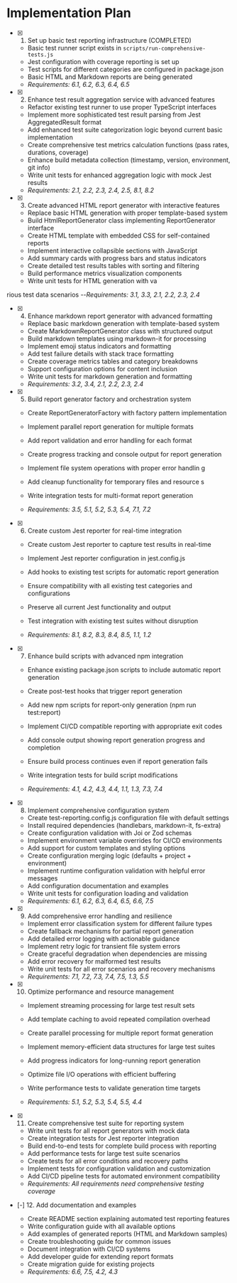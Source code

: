 # Implementation Plan

- [x] 1. Set up basic test reporting infrastructure (COMPLETED)
  - Basic test runner script exists in `scripts/run-comprehensive-tests.js`
  - Jest configuration with coverage reporting is set up
  - Test scripts for different categories are configured in package.json
  - Basic HTML and Markdown reports are being generated
  - _Requirements: 6.1, 6.2, 6.3, 6.4, 6.5_

- [x] 2. Enhance test result aggregation service with advanced features











  - Refactor existing test runner to use proper TypeScript interfaces
  - Implement more sophisticated test result parsing from Jest AggregatedResult format
  - Add enhanced test suite categorization logic beyond current basic implementation
  - Create comprehensive test metrics calculation functions (pass rates, durations, coverage)
  - Enhance build metadata collection (timestamp, version, environment, git info)
  - Write unit tests for enhanced aggregation logic with mock Jest results
  - _Requirements: 2.1, 2.2, 2.3, 2.4, 2.5, 8.1, 8.2_


- [x] 3. Create advanced HTML report generator with interactive features







  - Replace basic HTML generation with proper template-based system
  - Build HtmlReportGenerator class implementing ReportGenerator interface
  - Create HTML template with embedded CSS for self-contained reports
  - Implement interactive collapsible sections with JavaScript
  - Add summary cards with progress bars and status indicators
  - Create detailed test results tables with sorting and filtering
  - Build performance metrics visualization components
  - Write unit tests for HTML generation with va

rious test data scenarios
  --_Requirements: 3.1, 3.3, 2.1, 2.2, 2.3, 2.4_


- [x] 4. Enhance markdown report generator with advanced formatting






  - Replace basic markdown generation with template-based system
  - Create MarkdownReportGenerator class with structured output
  - Build markdown templates using markdown-it for processing
  - Implement emoji status indicators and formatting
  - Add test failure details with stack trace formatting
  - Create coverage metrics tables and category breakdowns
  - Support configuration options for content inclusion
  - Write unit tests for markdown generation and formatting
  - _Requirements: 3.2, 3.4, 2.1, 2.2, 2.3, 2.4_

- [x] 5. Build report generator factory and orchestration system








  - Create ReportGeneratorFactory with factory pattern implementation
  - Implement parallel report generation for multiple formats
  - Add report validation and error handling for each format
  - Create progress tracking and console output for report generation

  - Implement file system operations with proper error handlin
g
  - Add cleanup functionality for temporary files and resource
s
  - Write integration tests for multi-format report generation
  - _Requirements: 3.5, 5.1, 5.2, 5.3, 5.4, 7.1, 7.2_

- [x] 6. Create custom Jest reporter for real-time integration




















  - Create custom Jest reporter to capture test results in real-time

  - Implement Jest reporter configuration in jest.config.js
  - Add hooks to existing test scripts for automatic report generation
  - Ensure compatibility with all existing test categories and configurations
  - Preserve all current Jest functionality and output
  - Test integration with existing test suites without disruption

  - _Requirements: 8.1, 8.2, 8.3, 8.4, 8.5, 1.1, 1.2_



- [x] 7. Enhance build scripts with advanced npm integration












  - Enhance existing package.json scripts to include automatic report generation

  - Create post-test hooks that trigger report generation
  - Add new npm scripts for report-only generation (npm run test:report)
  - Implement CI/CD compatible reporting with appropriate exit codes
  - Add console output showing report generation progress and completion
  - Ensure build process continues even if report generation fails
  - Write integration tests for build script modifications
  - _Requirements: 4.1, 4.2, 4.3, 4.4, 1.1, 1.3, 7.3, 7.4_


- [x] 8. Implement comprehensive configuration system







  - Create test-reporting.config.js configuration file with default settings
  - Install required dependencies (handlebars, markdown-it, fs-extra)
  - Create configuration validation with Joi or Zod schemas
  - Implement environment variable overrides for CI/CD environments
  - Add support for custom templates and styling options
  - Create configuration merging logic (defaults + project + environment)
  - Implement runtime configuration validation with helpful error messages
  - Add configuration documentation and examples
  - Write unit tests for configuration loading and validation
  - _Requirements: 6.1, 6.2, 6.3, 6.4, 6.5, 6.6, 7.5_


- [x] 9. Add comprehensive error handling and resilience





  - Implement error classification system for different failure types
  - Create fallback mechanisms for partial report generation
  - Add detailed error logging with actionable guidance
  - Implement retry logic for transient file system errors
  - Create graceful degradation when dependencies are missing
  - Add error recovery for malformed test results
  - Write unit tests for all error scenarios and recovery mechanisms
  - _Requirements: 7.1, 7.2, 7.3, 7.4, 7.5, 1.3, 5.5_



- [x] 10. Optimize performance and resource management






  - Implement streaming processing for large test result sets
  - Add template caching to avoid repeated compilation overhead
  - Create parallel processing for multiple report format generation
  - Implement memory-efficient data structures for large test suites
  - Add progress indicators for long-running report generation
  - Optimize file I/O operations with efficient buffering

  - Write performance tests to validate generation time targets
  - _Requirements: 5.1, 5.2, 5.3, 5.4, 5.5, 4.4_


- [x] 11. Create comprehensive test suite for reporting system














  - Write unit tests for all report generators with mock data
  - Create integration tests for Jest reporter integration
  - Build end-to-end tests for complete build process with reporting
  - Add performance tests for large test suite scenarios
  - Create tests for all error conditions and recovery paths
  - Implement tests for configuration validation and customization
  - Add CI/CD pipeline tests for automated environment compatibility
  - _Requirements: All requirements need comprehensive testing coverage_

- [-] 12. Add documentation and examples














  - Create README section explaining automated test reporting features
  - Write configuration guide with all available options
  - Add examples of generated reports (HTML and Markdown samples)
  - Create troubleshooting guide for common issues
  - Document integration with CI/CD systems
  - Add developer guide for extending report formats
  - Create migration guide for existing projects
  - _Requirements: 6.6, 7.5, 4.2, 4.3_
